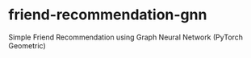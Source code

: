 # friend-recommendation-gnn
Simple Friend Recommendation using Graph Neural Network (PyTorch Geometric)
